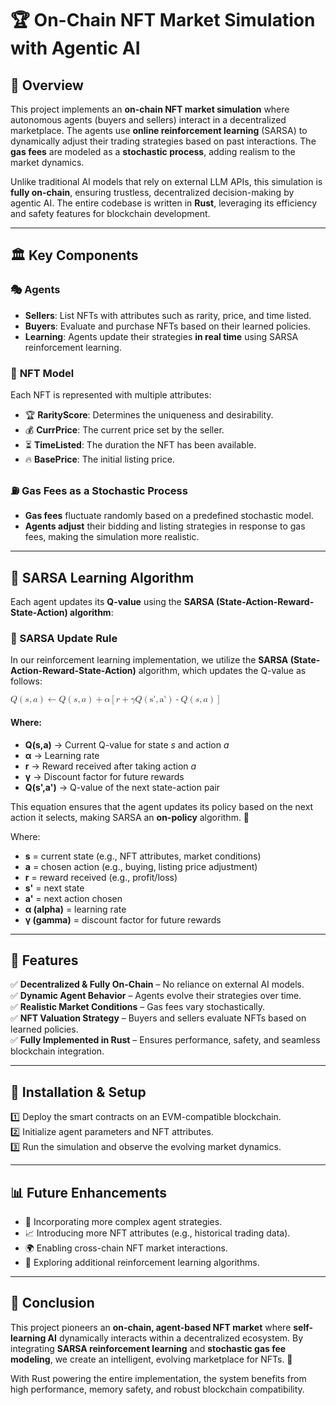 # 🏆 **On-Chain NFT Market Simulation with Agentic AI**

## 📌 **Overview**
This project implements an **on-chain NFT market simulation** where autonomous agents (buyers and sellers) interact in a decentralized marketplace. The agents use **online reinforcement learning** (SARSA) to dynamically adjust their trading strategies based on past interactions. The **gas fees** are modeled as a **stochastic process**, adding realism to the market dynamics.

Unlike traditional AI models that rely on external LLM APIs, this simulation is **fully on-chain**, ensuring trustless, decentralized decision-making by agentic AI. The entire codebase is written in **Rust**, leveraging its efficiency and safety features for blockchain development.

---

## 🏛️ **Key Components**

### 🎭 **Agents**
- **Sellers**: List NFTs with attributes such as rarity, price, and time listed.
- **Buyers**: Evaluate and purchase NFTs based on their learned policies.
- **Learning**: Agents update their strategies **in real time** using SARSA reinforcement learning.

### 🎨 **NFT Model**
Each NFT is represented with multiple attributes:
- 🏆 **RarityScore**: Determines the uniqueness and desirability.
- 💰 **CurrPrice**: The current price set by the seller.
- ⏳ **TimeListed**: The duration the NFT has been available.
- 🔥 **BasePrice**: The initial listing price.

### ⛽ **Gas Fees as a Stochastic Process**
- **Gas fees** fluctuate randomly based on a predefined stochastic model.
- **Agents adjust** their bidding and listing strategies in response to gas fees, making the simulation more realistic.

---

## 📖 **SARSA Learning Algorithm**
Each agent updates its **Q-value** using the **SARSA (State-Action-Reward-State-Action) algorithm**:

<h3>🔄 SARSA Update Rule</h3>

<p>In our reinforcement learning implementation, we utilize the <b>SARSA (State-Action-Reward-State-Action)</b> algorithm, which updates the Q-value as follows:</p>

<p>
  <math xmlns="http://www.w3.org/1998/Math/MathML">
    <mi>Q</mi><mo>(</mo><mi>s</mi><mo>,</mo><mi>a</mi><mo>)</mo> 
    <mo>&#x2190;</mo>
    <mi>Q</mi><mo>(</mo><mi>s</mi><mo>,</mo><mi>a</mi><mo>)</mo>
    <mo>+</mo>
    <mi>&alpha;</mi> 
    <mo>[</mo>
    <mi>r</mi> <mo>+</mo> <mi>&gamma;</mi> <mi>Q</mi><mo>(</mo><mi>s'</mi><mo>,</mo><mi>a'</mi><mo>)</mo> 
    <mo>-</mo> 
    <mi>Q</mi><mo>(</mo><mi>s</mi><mo>,</mo><mi>a</mi><mo>)</mo> 
    <mo>]</mo>
  </math>
</p>

<h4>Where:</h4>
<ul>
  <li><b>Q(s,a)</b> → Current Q-value for state <i>s</i> and action <i>a</i></li>
  <li><b>&alpha;</b> → Learning rate</li>
  <li><b>r</b> → Reward received after taking action <i>a</i></li>
  <li><b>&gamma;</b> → Discount factor for future rewards</li>
  <li><b>Q(s',a')</b> → Q-value of the next state-action pair</li>
</ul>

<p>This equation ensures that the agent updates its policy based on the next action it selects, making SARSA an <b>on-policy</b> algorithm. 🚀</p>


Where:
- **s** = current state (e.g., NFT attributes, market conditions)
- **a** = chosen action (e.g., buying, listing price adjustment)
- **r** = reward received (e.g., profit/loss)
- **s'** = next state
- **a'** = next action chosen
- **α (alpha)** = learning rate
- **γ (gamma)** = discount factor for future rewards

---

## 🚀 **Features**
✅ **Decentralized & Fully On-Chain** – No reliance on external AI models.  
✅ **Dynamic Agent Behavior** – Agents evolve their strategies over time.  
✅ **Realistic Market Conditions** – Gas fees vary stochastically.  
✅ **NFT Valuation Strategy** – Buyers and sellers evaluate NFTs based on learned policies.  
✅ **Fully Implemented in Rust** – Ensures performance, safety, and seamless blockchain integration.  

---

## 🔧 **Installation & Setup**
1️⃣ Deploy the smart contracts on an EVM-compatible blockchain.  
2️⃣ Initialize agent parameters and NFT attributes.  
3️⃣ Run the simulation and observe the evolving market dynamics.  

---

## 📊 **Future Enhancements**
- 🎯 Incorporating more complex agent strategies.
- 📈 Introducing more NFT attributes (e.g., historical trading data).
- 🌍 Enabling cross-chain NFT market interactions.
- 🤖 Exploring additional reinforcement learning algorithms.

---

## 🏁 **Conclusion**
This project pioneers an **on-chain, agent-based NFT market** where **self-learning AI** dynamically interacts within a decentralized ecosystem. By integrating **SARSA reinforcement learning** and **stochastic gas fee modeling**, we create an intelligent, evolving marketplace for NFTs. 🚀

With Rust powering the entire implementation, the system benefits from high performance, memory safety, and robust blockchain compatibility.

